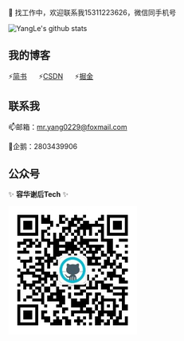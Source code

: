 <!--
**alidili/alidili** is a ✨ _special_ ✨ repository because its `README.md` (this file) appears on your GitHub profile.

Here are some ideas to get you started:

- 🔭 I’m currently working on ...
- 🌱 I’m currently learning ...
- 👯 I’m looking to collaborate on ...
- 🤔 I’m looking for help with ...
- 💬 Ask me about ...
- 📫 How to reach me: ...
- 😄 Pronouns: ...
- ⚡ Fun fact: ...
-->

🌱 找工作中，欢迎联系我15311223626，微信同手机号

![YangLe's github stats](https://github-readme-stats.vercel.app/api?username=alidili&bg_color=30,e96443,904e95&title_color=fff&text_color=fff&show_icons=true)

## 我的博客

⚡[简书](https://www.jianshu.com/u/34ece31cd6eb)&nbsp;&nbsp;&nbsp;&nbsp;&nbsp;&nbsp;⚡[CSDN](https://blog.csdn.net/kong_gu_you_lan)&nbsp;&nbsp;&nbsp;&nbsp;&nbsp;&nbsp;⚡[掘金](https://juejin.cn/user/3755587450187432/posts)

## 联系我

📫邮箱：mr.yang0229@foxmail.com

💬企鹅：2803439906

## 公众号

✨ **容华谢后Tech** ✨

![容华谢后Tech](https://github.com/alidili/alidili/raw/master/resources/wx_qrcode.jpg)
